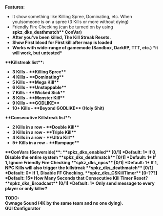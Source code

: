 **Features**:
<ul>
 <li>It show something like Killing Spree, Dominating, etc. When you/someone is on a spree (3 Kills or more without dying)</li>
 <li>Friendly Fire Checking (can be turned on by using <b>spkz_dks_deathmatch** ConVar)</li>
 <li>After you've been killed, The Kill Streak Resets.</li>
 <li>Show First blood for First kill after map is loaded</li>
 <li>Works with wide-range of gamemode (Sandbox, DarkRP, TTT, etc.) *it will work, but untested*</li>
</ul>
**Killstreak list**:
<ul>
 <li>3 Kills - **Killing Spree**</li>
 <li>4 Kills - **Dominating**</li>
 <li>5 Kills - **Mega Kill**</li>
 <li>6 Kills - **Unstoppable**</li>
 <li>7 Kills - **Wicked Sick**</li>
 <li>8 Kills - **Monster Kill**</li>
 <li>9 Kills - **GODLIKE**</li>
 <li>10+ Kills - **Beyond GODLIKE** (Holy Shit)</li>
</ul>
**Consecutive Killstreak list**:
<ul>
 <li>2 Kills in a row - **Double Kill**</li>
 <li>3 Kills in a row - **Triple Kill**</li>
 <li>4 Kills in a row - **Ultra Kill**</li>
 <li>5+ Kills in a row - **Rampage**</li>
</ul>
**ConVars (Serverside)**:
**spkz_dks_enabled** [0/1] *Default: 1* If 0, Disable the entire system  
**spkz_dks_deathmatch** [0/1] *Default: 1* If 1, Ignore Friendly Fire Checking  
**spkz_dks_npcs** [0/1] *Default: 1* If 1, NPC Kills will also trigger the killstreak  
**spkz_dks_deathmatch** [0/1] *Default: 0* If 1, Disable FF Checking.  
**spkz_dks_CSKillTimer** [0-???] *Default: 15* How Many Seconds that Consecutive Kill Timer Reset?  
**spkz_dks_Broadcast** [0/1] *Default: 1* Only send message to every player or only killer?  

**TODO**:  
Ownage Sound (4K by the same team and no one dying).  
GUI Configurator